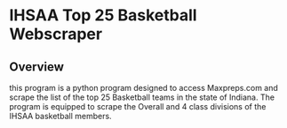 # IHSAA Top 25 Basketball Webscraper
## Overview
this program is a python program designed to access Maxpreps.com and scrape the list of the top 25 Basketball teams in the state of Indiana. The program is equipped to scrape the Overall and 4 class divisions of the IHSAA basketball members.
